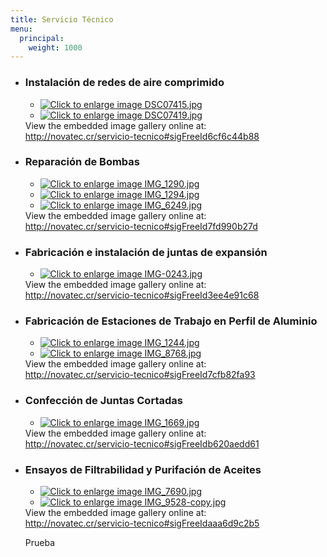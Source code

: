 ```yaml
---
title: Servicio Técnico
menu:
  principal:
    weight: 1000
---
```

<div>
<div>
<ul>
<li>
<h3>Instalaci&oacute;n de redes de aire comprimido</h3>
<div>
<p></p>
<ul>
<li><a title="You are viewing the image with filename DSC07415.jpg" href="/images/servicios/aire-comprimido/DSC07415.jpg" target="_blank" rel="fancybox-button[gallery6cf6c44b88]"> <img title="Click to enlarge image DSC07415.jpg" src="/plugins/content/jw_sig/jw_sig/includes/images/transparent.gif" alt="Click to enlarge image DSC07415.jpg" /> </a></li>
<li><a title="You are viewing the image with filename DSC07419.jpg" href="/images/servicios/aire-comprimido/DSC07419.jpg" target="_blank" rel="fancybox-button[gallery6cf6c44b88]"> <img title="Click to enlarge image DSC07419.jpg" src="/plugins/content/jw_sig/jw_sig/includes/images/transparent.gif" alt="Click to enlarge image DSC07419.jpg" /> </a></li>
</ul>
<div>View the embedded image gallery online at: <br /> <a title="" href="http://novatec.cr/servicio-tecnico#sigFreeId6cf6c44b88">http://novatec.cr/servicio-tecnico#sigFreeId6cf6c44b88</a></div>
</div>
</li>
<li>
<h3>Reparaci&oacute;n de Bombas</h3>
<div>
<p></p>
<ul>
<li><a title="You are viewing the image with filename IMG_1290.jpg" href="/images/servicios/reparacion-bombas/IMG_1290.jpg" target="_blank" rel="fancybox-button[gallery7fd990b27d]"> <img title="Click to enlarge image IMG_1290.jpg" src="/plugins/content/jw_sig/jw_sig/includes/images/transparent.gif" alt="Click to enlarge image IMG_1290.jpg" /> </a></li>
<li><a title="You are viewing the image with filename IMG_1294.jpg" href="/images/servicios/reparacion-bombas/IMG_1294.jpg" target="_blank" rel="fancybox-button[gallery7fd990b27d]"> <img title="Click to enlarge image IMG_1294.jpg" src="/plugins/content/jw_sig/jw_sig/includes/images/transparent.gif" alt="Click to enlarge image IMG_1294.jpg" /> </a></li>
<li><a title="You are viewing the image with filename IMG_6249.jpg" href="/images/servicios/reparacion-bombas/IMG_6249.jpg" target="_blank" rel="fancybox-button[gallery7fd990b27d]"> <img title="Click to enlarge image IMG_6249.jpg" src="/plugins/content/jw_sig/jw_sig/includes/images/transparent.gif" alt="Click to enlarge image IMG_6249.jpg" /> </a></li>
</ul>
<div>View the embedded image gallery online at: <br /> <a title="" href="http://novatec.cr/servicio-tecnico#sigFreeId7fd990b27d">http://novatec.cr/servicio-tecnico#sigFreeId7fd990b27d</a></div>
</div>
</li>
<li>
<h3>Fabricaci&oacute;n e instalaci&oacute;n de juntas de expansi&oacute;n</h3>
<div>
<p></p>
<ul>
<li><a title="You are viewing the image with filename IMG-0243.jpg" href="/images/servicios/juntas-de-expansion/IMG-0243.jpg" target="_blank" rel="fancybox-button[gallery3ee4e91c68]"> <img title="Click to enlarge image IMG-0243.jpg" src="/plugins/content/jw_sig/jw_sig/includes/images/transparent.gif" alt="Click to enlarge image IMG-0243.jpg" /> </a></li>
</ul>
<div>View the embedded image gallery online at: <br /> <a title="" href="http://novatec.cr/servicio-tecnico#sigFreeId3ee4e91c68">http://novatec.cr/servicio-tecnico#sigFreeId3ee4e91c68</a></div>
</div>
</li>
<li>
<h3>Fabricaci&oacute;n de Estaciones de Trabajo en Perfil de Aluminio</h3>
<div>
<p></p>
<ul>
<li><a title="You are viewing the image with filename IMG_1244.jpg" href="/images/servicios/perfil-de-aluminio/IMG_1244.jpg" target="_blank" rel="fancybox-button[gallery7cfb82fa93]"> <img title="Click to enlarge image IMG_1244.jpg" src="/plugins/content/jw_sig/jw_sig/includes/images/transparent.gif" alt="Click to enlarge image IMG_1244.jpg" /> </a></li>
<li><a title="You are viewing the image with filename IMG_8768.jpg" href="/images/servicios/perfil-de-aluminio/IMG_8768.jpg" target="_blank" rel="fancybox-button[gallery7cfb82fa93]"> <img title="Click to enlarge image IMG_8768.jpg" src="/plugins/content/jw_sig/jw_sig/includes/images/transparent.gif" alt="Click to enlarge image IMG_8768.jpg" /> </a></li>
</ul>
<div>View the embedded image gallery online at: <br /> <a title="" href="http://novatec.cr/servicio-tecnico#sigFreeId7cfb82fa93">http://novatec.cr/servicio-tecnico#sigFreeId7cfb82fa93</a></div>
</div>
</li>
<li>
<h3>Confecci&oacute;n de Juntas Cortadas</h3>
<div>
<p></p>
<ul>
<li><a title="You are viewing the image with filename IMG_1669.jpg" href="/images/servicios/juntas-cortadas/IMG_1669.jpg" target="_blank" rel="fancybox-button[galleryb620aedd61]"> <img title="Click to enlarge image IMG_1669.jpg" src="/plugins/content/jw_sig/jw_sig/includes/images/transparent.gif" alt="Click to enlarge image IMG_1669.jpg" /> </a></li>
</ul>
<div>View the embedded image gallery online at: <br /> <a title="" href="http://novatec.cr/servicio-tecnico#sigFreeIdb620aedd61">http://novatec.cr/servicio-tecnico#sigFreeIdb620aedd61</a></div>
</div>
</li>
<li>
<h3>Ensayos de Filtrabilidad y Purifaci&oacute;n de Aceites</h3>
<div>
<p></p>
<ul>
<li><a title="You are viewing the image with filename IMG_7690.jpg" href="/images/servicios/filtrabilidad-y-purificacion-aceites/IMG_7690.jpg" target="_blank" rel="fancybox-button[galleryaaa6d9c2b5]"> <img title="Click to enlarge image IMG_7690.jpg" src="/plugins/content/jw_sig/jw_sig/includes/images/transparent.gif" alt="Click to enlarge image IMG_7690.jpg" /> </a></li>
<li><a title="You are viewing the image with filename IMG_9528-copy.jpg" href="/images/servicios/filtrabilidad-y-purificacion-aceites/IMG_9528-copy.jpg" target="_blank" rel="fancybox-button[galleryaaa6d9c2b5]"> <img title="Click to enlarge image IMG_9528-copy.jpg" src="/plugins/content/jw_sig/jw_sig/includes/images/transparent.gif" alt="Click to enlarge image IMG_9528-copy.jpg" /> </a></li>
</ul>
<div>View the embedded image gallery online at: <br /> <a title="" href="http://novatec.cr/servicio-tecnico#sigFreeIdaaa6d9c2b5">http://novatec.cr/servicio-tecnico#sigFreeIdaaa6d9c2b5</a></div>
<p>Prueba&nbsp;</p>
</div>
</li>
</ul>
</div>
</div>
